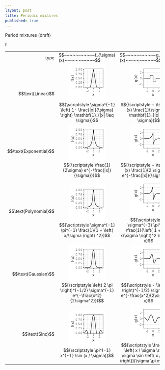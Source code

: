 ```yaml
---
layout: post
title: Periodic mixtures
published: true
---
```

<script src="https://cdn.mathjax.org/mathjax/latest/MathJax.js?config=TeX-AMS-MML_HTMLorMML" type="text/javascript"></script>

Period mixtures (draft)



f

<table border="0" cellspacing="0" cellpadding="0">
<tbody>
<tr>
<td align="right">type</td>
<td>$$~~~~~~~~~~~f_{\sigma}(x)~~~~~~~~~~~$$</td>
<td>$$~~~~~~~~~~~g_{\sigma}(x)~~~~~~~~~~~$$</td>
<td>$$~~~~~~~~~~~\mathcal{F}f_{\sigma}(\xi)~~~~~~~~~~~$$</td>
<td>$$~~~~~~~~~~~\mathcal{F}g_{\sigma}(\xi)~~~~~~~~~~~$$</td>
</tr>
<tr>
<td align="right">$$\text{Linear}$$</td>
<td align="center"><img src="../images/2023-6-11-Periodic-mixtures/f/linear.png" alt="todo"/><br/>$${\scriptstyle \sigma^{-1} \left( 1- \frac{|x|}{\sigma} \right) \mathbf{1}_{|x| \leq \sigma}}$$</td>
<td align="center"><img src="../images/2023-6-11-Periodic-mixtures/g/linear.png" alt="todo"/><br/>$${\scriptstyle - \text{sign}(x) \frac{1}{\sigma^2} \mathbf{1}_{|x| \leq \sigma}}$$</td>
<td align="center"><img src="../images/2023-6-11-Periodic-mixtures/ℱf/linear.png" alt="todo"/><br/>$${\scriptstyle \text{sinc}^2(\sigma \xi)}$$</td>
<td align="center"><img src="../images/2023-6-11-Periodic-mixtures/ℱg/linear.png" alt="todo"/><br/>$${\scriptstyle 2\pi i \xi \text{sinc}^2(\sigma \xi)}$$</td>
</tr>
<tr>
<td align="right">$$\text{Exponential}$$</td>
<td align="center"><img src="../images/2023-6-11-Periodic-mixtures/f/exponential.png" alt="todo"/><br/>$${\scriptstyle \frac{1}{2\sigma} e^{-\frac{|x|}{\sigma}}}$$</td>
<td align="center"><img src="../images/2023-6-11-Periodic-mixtures/g/exponential.png" alt="todo"/><br/>$${\scriptstyle - \text{sign}(x) \frac{1}{2 \sigma^2} e^{-\frac{|x|}{\sigma}}}$$</td>
<td align="center"><img src="../images/2023-6-11-Periodic-mixtures/ℱf/exponential.png" alt="todo"/><br/>$${\scriptstyle \frac{1}{1 + \left( 2 \pi \sigma \xi \right)^2}}$$</td>
<td align="center"><img src="../images/2023-6-11-Periodic-mixtures/ℱg/exponential.png" alt="todo"/><br/>$${\scriptstyle 2\pi i \xi \frac{1}{1 + \left( 2 \pi \sigma \xi \right)^2}}$$</td>
</tr>
<tr>
<td align="right">$$\text{Polynomial}$$</td>
<td align="center"><img src="../images/2023-6-11-Periodic-mixtures/f/polynomial.png" alt="todo"/><br/>$${\scriptstyle \sigma^{-1} \pi^{-1} \frac{1}{1 + \left( x/\sigma \right) ^2}}$$</td>
<td align="center"><img src="../images/2023-6-11-Periodic-mixtures/g/polynomial.png" alt="todo"/><br/>$${\scriptstyle -2 \sigma^{-3} \pi^{-1} \frac{1}{\left( 1 + \left( x/\sigma \right)^2 \right)^2} x}$$</td>
<td align="center"><img src="../images/2023-6-11-Periodic-mixtures/ℱf/polynomial.png" alt="todo"/><br/>$${\scriptstyle e^{-2\pi \sigma |\xi|}}$$</td>
<td align="center"><img src="../images/2023-6-11-Periodic-mixtures/ℱg/polynomial.png" alt="todo"/><br/>$${\scriptstyle 2\pi i \xi e^{-2\pi \sigma |\xi|}}$$</td>
</tr>
<tr>
<td align="right">$$\text{Gaussian}$$</td>
<td align="center"><img src="../images/2023-6-11-Periodic-mixtures/f/gaussian.png" alt="todo"/><br/>$${\scriptstyle \left( 2 \pi \right)^{-1/2} \sigma^{-1} e^{-\frac{x^2}{2\sigma^2}}}$$</td>
<td align="center"><img src="../images/2023-6-11-Periodic-mixtures/g/gaussian.png" alt="todo"/><br/>$${\scriptstyle - \left( 2 \pi \right)^{-1/2} \sigma^{-3} e^{-\frac{x^2}{2\sigma^2}} x}$$</td>
<td align="center"><img src="../images/2023-6-11-Periodic-mixtures/ℱf/gaussian.png" alt="todo"/><br/>$${\scriptstyle e^{-\frac{(2 \pi \sigma \xi)^2}{2}}}$$</td>
<td align="center"><img src="../images/2023-6-11-Periodic-mixtures/ℱg/gaussian.png" alt="todo"/><br/>$${\scriptstyle 2\pi i \xi e^{-\frac{(2 \pi \sigma \xi)^2}{2}}}$$</td>
</tr>
<tr>
<td align="right">$$\text{Sinc}$$</td>
<td align="center"><img src="../images/2023-6-11-Periodic-mixtures/f/sinc.png" alt="todo"/><br/>$${\scriptstyle \pi^{-1} x^{-1} \sin (x / \sigma)}$$</td>
<td align="center"><img src="../images/2023-6-11-Periodic-mixtures/g/sinc.png" alt="todo"/><br/>$${\scriptstyle \frac{x \cos \left(  x / \sigma \right) - \sigma \sin \left( x / \sigma \right)}{\sigma \pi x^{2} }}$$</td>
<td align="center"><img src="../images/2023-6-11-Periodic-mixtures/ℱf/sinc.png" alt="todo"/><br/>$${\scriptstyle \mathbf{1}_{\xi \in \left[ -\frac{1}{2 \pi \sigma}, \frac{1}{2 \pi \sigma} \right]}}$$</td>
<td align="center"><img src="../images/2023-6-11-Periodic-mixtures/ℱg/sinc.png" alt="todo"/><br/>$${\scriptstyle 2 \pi i \xi \mathbf{1}_{\xi \in \left[ -\frac{1}{2 \pi \sigma}, \frac{1}{2 \pi \sigma} \right]}}$$</td>
</tr>
</tbody>
</table>







